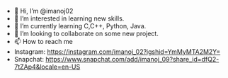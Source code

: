 - 👋 Hi, I’m @imanoj02
- 👀 I’m interested in learning new skills.
- 🌱 I’m currently learning C,C++, Python, Java.
- 💞️ I’m looking to collaborate on some new project.
- 📫 How to reach me
- Instagram: https://instagram.com/imanoj_02?igshid=YmMyMTA2M2Y=
- Snapchat: https://www.snapchat.com/add/imanoj_09?share_id=dfQ2-7tZAp4&locale=en-US


<!---
imanoj02/imanoj02 is a ✨ special ✨ repository because its `README.md` (this file) appears on your GitHub profile.
You can click the Preview link to take a look at your changes.
--->
